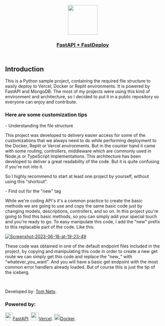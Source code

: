 <header align="center" class="header">

<a align="center" class="fastApiLogo" href="https://fast-api-fast-deploy.vercel.app/">
    <img align="center" src="https://cdn.worldvectorlogo.com/logos/fastapi-1.svg" height="96">
    <div align="center"> 
        <h3 align="center" class="title">FastAPI + FastDeploy</h3>
    </div>
  </a>

</header>
<div>
<h2>Introduction</h2>

<p class="intro">This is a Python sample project, containing the required file structure to easily deploy to Vercel, Docker or Replit environments. It is powered by FastAPI and MongoDB. The most of my projects were using this kind of environment and architecture, so I decided to put it in a public repository so everyone can enjoy and contribute.
</p>

<div class="adviceEnclosure"> 
<h3 class="advice">Here are some customization tips</h3>
</div>
<div class="tipNameEnclosure"> 
<p>   - Understanding the file structure </p>
</div>

<p>
    This project was developed to delivery easier access for some of the customizations that we always need to do while performing deployment to the Docker, Replit or Vercel environments. But in the counter hand it came with some routing, controllers, middleware which are commonly used in Node.js or TypeScript implementations. This architecture has been developed to deliver a great readability of the code. But it is quite confusing if you're not into it.
</p>
<div class="alertEnclosure">
<p class="alert">So I highly recommend to start at least one project by yourself, without using this "shortcut". </p>
</div>


<div class="tipNameEnclosure"> 
<p>    - Find out for the "new" tag </p>
</div>

While we're coding API's it's a common practice to create the basic methods we are going to use and copy the same basic code just by changing models, descriptions, controllers, and so on. In this project you're going to find this basic methods, so you can simply add your special touch and you're ready to go. To easy manipulate this code, I add the "new" prefix to this replacable part of the code. Like this:

<a href="https://ibb.co/jH8vKdx"><img src="https://i.ibb.co/t3HMfSN/Screenshot-2023-06-18-at-19-23-49.png" alt="Screenshot-2023-06-18-at-19-23-49" border="0"></a>

These code was obtained in one of the default endpoint files included in the project, by copying and manipulating this code in order to create a new get route we can simply get this code and replace the "new_" with "whatever_you_want". And you will have a basic get endpoint with the most common error handlers already loaded. But of course this is just the tip of the iceberg.

</div>
<br>

<p>Developed by: <a href="https://tomneto.com">Tom Neto</a>.</p>

<div>
<h3>Powered by:</h3>
<lu>
    <img class="fastapiMini" src="https://cdn.worldvectorlogo.com/logos/fastapi-1.svg" height="25"><a href="https://fastapi.tiangolo.com/">FastAPI</a>.
</lu>
<lu>
    <img class="vercelMini" src="https://assets.vercel.com/image/upload/v1588805858/repositories/vercel/logo.png" height="26"><a href="http://vercel.com/">Vercel</a>.
</lu>

<lu>
    <img class="dockerMini" src="https://i.ibb.co/zrxvKM6/docker.png" height="20"><a href="https://www.docker.com/">Docker</a>.
</lu>

</div>
